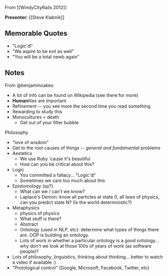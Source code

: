 From [[WindyCityRails 2012]]

**Presenter:** [[Steve Klabnik]]

## Memorable Quotes

* "Logic'd!'
* "We aspire to be evil as well"
* "You will be a total newb again"

## Notes

From @benjaminoakes:

* A lot of info can be found on Wikipedia (see there for more)
* **Human**ities are important
* Refinement -- you see more the second time you read something
* Rewarding to study this
* Monocultures = death
    * Get out of your filter bubble

Philosophy

* "love of wisdom"
* Get to the root causes of things -- _general and fundamental_ problems
* Aestetics
    * We use Ruby 'cause it's beautiful
    * How can you be critical about this?  
* Logic
    * You committed a fallacy... "Logic'd!'
    * Sometimes we care too much about this
* Epistomology (sp?)
    * What can we / can't we know?
    * Laplace's Demon: know all particles at state 0, all laws of physics, can you predict state N?  (Is the world deterministic?)
* Metaphysics
    * physics of physics
    * What stuff is there?
    * Abstract
    * Ontology (used in NLP, etc): determine what types of things there are.  OOP is building an ontology.
    * Lots of work in whether a particular ontology is a good ontology... why don't we look at those 100s of years of work (as software people)?
* Lots of philosophy, linguistics, thinking about thinking...  better to watch a video if available :)
* "Protological control" (Google, Microsoft, Facebook, Twitter, etc)
